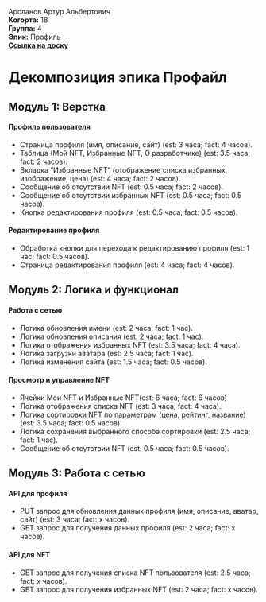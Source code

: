 Арсланов Артур Альбертович\
<b>Когорта:</b> 18\
<b>Группа:</b> 4\
<b>Эпик:</b> Профиль\
<b>[Ссылка на доску](https://github.com/users/freeagles1991/projects/1/views/3?filterQuery=Профиль)</b>

# Декомпозиция эпика Профайл

## Модуль 1: Верстка

#### Профиль пользователя
- Страница профиля (имя, описание, сайт) (est: 3 часа; fact: 4 часов).
- Таблица (Мой NFT, Избранные NFT, О разработчике) (est: 3.5 часа; fact: 2 часов).
- Вкладка “Избранные NFT” (отображение списка избранных, изображение, цена) (est: 4 часа; fact: 2 часов).
- Сообщение об отсутствии NFT (est: 0.5 часа; fact: 2 часов).
- Сообщение об отсутствии избранных NFT (est: 0.5 часа; fact: 0.5 часов).
- Кнопка редактирования профиля (est: 0.5 часа; fact: 0.5 часов).

#### Редактирование профиля
- Обработка кнопки для перехода к редактированию профиля (est: 1 час; fact: 0.5 часов).
- Страница редактирования профиля (est: 4 часа; fact: 4 часов).

## Модуль 2: Логика и функционал

#### Работа с сетью
- Логика обновления имени (est: 2 часа; fact: 1 час).
- Логика обновления описания (est: 2 часа; fact: 1 час).
- Логика отображения избранных NFT (est: 3.5 часа; fact: 4 часа).
- Логика загрузки аватара (est: 2.5 часа; fact: 1 час).
- Логика изменения сайта (est: 1.5 часа; fact: 0.5 часов).

#### Просмотр и управление NFT
- Ячейки Мои NFT и Избранные NFT(est: 6 часа; fact: 6 часов)
- Логика отображения списка NFT (est: 3 часа; fact: 4 часа).
- Логика сортировки NFT по параметрам (цена, рейтинг, название) (est: 3.5 часа; fact: 0.5 часов).
- Логика сохранения выбранного способа сортировки (est: 2.5 часа; fact: 1 час).
- Сообщение об отсутствии NFT (est: 0.5 часа; fact: 0.5 часов).


## Модуль 3: Работа с сетью

#### API для профиля
- PUT запрос для обновления данных профиля (имя, описание, аватар, сайт) (est: 3 часа; fact: x часов).
- GET запрос для получения данных профиля (est: 2 часа; fact: x часов).

#### API для NFT
- GET запрос для получения списка NFT пользователя (est: 2.5 часа; fact: x часов).
- GET запрос для получения избранных NFT (est: 2 часа; fact: x часов).
